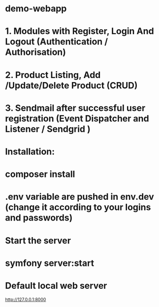 # demo-webapp
# 1. Modules with Register, Login And Logout (Authentication / Authorisation)
# 2. Product Listing, Add /Update/Delete Product (CRUD)
# 3. Sendmail after successful user registration (Event Dispatcher and Listener / Sendgrid )

# Installation:
# composer install

# .env variable are pushed in env.dev (change it according to your logins and passwords) 

# Start the server
# symfony server:start

# Default local web server
 http://127.0.0.1:8000 
